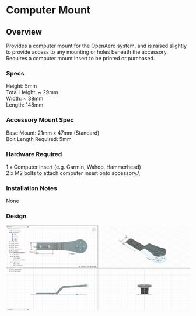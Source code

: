 # Computer Mount

## Overview

Provides a computer mount for the OpenAero system, and is raised slightly to provide access to any mounting or holes beneath the accessory. Requires a computer mount insert to be printed or purchased.

### Specs
Height: 5mm\
Total Height: ~ 29mm\
Width: ~ 38mm\
Length: 148mm

### Accessory Mount Spec
Base Mount: 21mm x 47mm (Standard)\
Bolt Length Required: 5mm

### Hardware Required
1 x Computer insert (e.g. Garmin, Wahoo, Hammerhead)\
2 x M2 bolts to attach computer insert onto accessory.\

### Installation Notes

None

### Design

![Design Screenshot](Images/Design-Computer-Mount-v1.png)